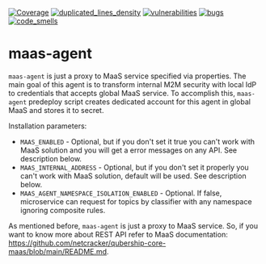 [![Coverage](https://sonarcloud.io/api/project_badges/measure?metric=coverage&project=Netcracker_qubership-core-maas-agent)](https://sonarcloud.io/summary/overall?id=Netcracker_qubership-core-maas-agent)
[![duplicated_lines_density](https://sonarcloud.io/api/project_badges/measure?metric=duplicated_lines_density&project=Netcracker_qubership-core-maas-agent)](https://sonarcloud.io/summary/overall?id=Netcracker_qubership-core-maas-agent)
[![vulnerabilities](https://sonarcloud.io/api/project_badges/measure?metric=vulnerabilities&project=Netcracker_qubership-core-maas-agent)](https://sonarcloud.io/summary/overall?id=Netcracker_qubership-core-maas-agent)
[![bugs](https://sonarcloud.io/api/project_badges/measure?metric=bugs&project=Netcracker_qubership-core-maas-agent)](https://sonarcloud.io/summary/overall?id=Netcracker_qubership-core-maas-agent)
[![code_smells](https://sonarcloud.io/api/project_badges/measure?metric=code_smells&project=Netcracker_qubership-core-maas-agent)](https://sonarcloud.io/summary/overall?id=Netcracker_qubership-core-maas-agent)

# maas-agent

`maas-agent` is just a proxy to MaaS service specified via properties. The main goal of this agent is to transform internal M2M security with 
local IdP to credentials that accepts global MaaS service. To accomplish this, `maas-agent` predeploy script creates dedicated account for this agent in 
global MaaS and stores it to secret. 

Installation parameters:
* `MAAS_ENABLED` - Optional, but if you don't set it true you can't work with MaaS solution and you will get a error messages on any API. See description below.
* `MAAS_INTERNAL_ADDRESS` - Optional, but if you don't set it properly you can't work with MaaS solution, default will be used. See description below.
* `MAAS_AGENT_NAMESPACE_ISOLATION_ENABLED` - Optional. If false, microservice can request for topics by classifier with any namespace ignoring composite rules.

As mentioned before, `maas-agent` is just a proxy to MaaS service. So, if you want to know more about REST API refer to MaaS documentation:  
https://github.com/netcracker/qubership-core-maas/blob/main/README.md.  
